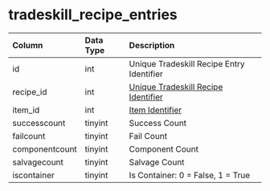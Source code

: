 # tradeskill\_recipe\_entries

| Column | Data Type | Description |
| :--- | :--- | :--- |
| id | int | Unique Tradeskill Recipe Entry Identifier |
| recipe\_id | int | [Unique Tradeskill Recipe Identifier](tradeskill_recipe.md) |
| item\_id | int | [Item Identifier](https://github.com/EQEmu/docs-db-schema/tree/e0eb157dbf5563b03c0faf391abc87ec69239f4a/docs/schema/categories/tradeskills/items.md) |
| successcount | tinyint | Success Count |
| failcount | tinyint | Fail Count |
| componentcount | tinyint | Component Count |
| salvagecount | tinyint | Salvage Count |
| iscontainer | tinyint | Is Container: 0 = False, 1 = True |

